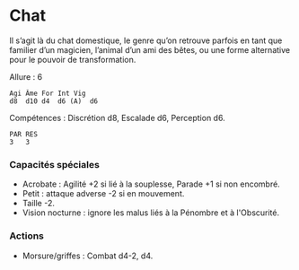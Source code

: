 # Chat
Il s’agit là du chat domestique, le genre qu’on retrouve parfois en tant que familier d’un magicien, l’animal d’un ami des bêtes, ou une forme alternative pour le pouvoir de transformation.

Allure : 6

	Agi	Âme	For	Int	Vig
	d8	d10	d4	d6 (A)	d6

Compétences : Discrétion d8, Escalade d6, Perception d6.

	PAR RES
	3   3

### Capacités spéciales
- Acrobate : Agilité +2 si lié à la souplesse, Parade +1 si non encombré.
- Petit : attaque adverse -2 si en mouvement.
- Taille -2.
- Vision nocturne : ignore les malus liés à la Pénombre et à l'Obscurité.

### Actions
- Morsure/griffes	: Combat d4-2, d4.
